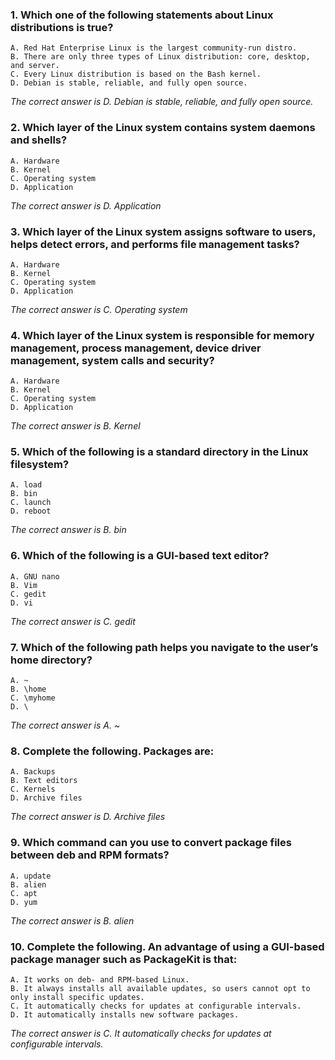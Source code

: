 ### 1. Which one of the following statements about Linux distributions is true?
    A. Red Hat Enterprise Linux is the largest community-run distro.
    B. There are only three types of Linux distribution: core, desktop, and server.
    C. Every Linux distribution is based on the Bash kernel.
    D. Debian is stable, reliable, and fully open source.

_The correct answer is D. Debian is stable, reliable, and fully open source._
### 2. Which layer of the Linux system contains system daemons and shells? 
    A. Hardware 
    B. Kernel 
    C. Operating system 
    D. Application

_The correct answer is D. Application_
### 3. Which layer of the Linux system assigns software to users, helps detect errors, and performs file management tasks? 
    A. Hardware 
    B. Kernel 
    C. Operating system 
    D. Application 

_The correct answer is C. Operating system_
### 4. Which layer of the Linux system is responsible for memory management, process management, device driver management, system calls and security? 
    A. Hardware 
    B. Kernel 
    C. Operating system 
    D. Application 

_The correct answer is B. Kernel_
### 5. Which of the following is a standard directory in the Linux filesystem?
    A. load
    B. bin
    C. launch
    D. reboot

_The correct answer is B. bin_
### 6. Which of the following is a GUI-based text editor? 
    A. GNU nano 
    B. Vim 
    C. gedit 
    D. vi 

_The correct answer is C. gedit_
### 7. Which of the following path helps you navigate to the user’s home directory?
    A. ~ 
    B. \home 
    C. \myhome 
    D. \ 

_The correct answer is A. ~_
### 8. Complete the following. Packages are: 
    A. Backups 
    B. Text editors 
    C. Kernels 
    D. Archive files 

_The correct answer is D. Archive files_
### 9. Which command can you use to convert package files between deb and RPM formats? 
    A. update 
    B. alien 
    C. apt 
    D. yum 

_The correct answer is B. alien_
### 10. Complete the following. An advantage of using a GUI-based package manager such as PackageKit is that: 
    A. It works on deb- and RPM-based Linux. 
    B. It always installs all available updates, so users cannot opt to only install specific updates. 
    C. It automatically checks for updates at configurable intervals. 
    D. It automatically installs new software packages. 

_The correct answer is C. It automatically checks for updates at configurable intervals._
